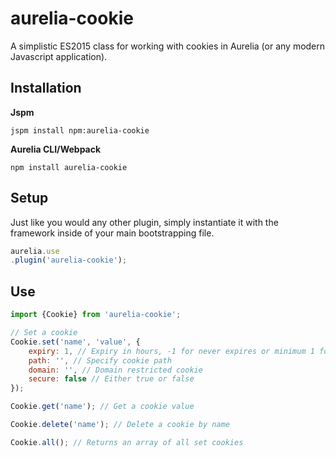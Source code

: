 # aurelia-cookie
A simplistic ES2015 class for working with cookies in Aurelia (or any modern Javascript application).

## Installation

**Jspm**

``` shell
jspm install npm:aurelia-cookie
```

**Aurelia CLI/Webpack**

``` shell
npm install aurelia-cookie
```

## Setup
Just like you would any other plugin, simply instantiate it with the framework inside of your main bootstrapping file.

``` javascript
aurelia.use
.plugin('aurelia-cookie');
```   
    
## Use

``` javascript
import {Cookie} from 'aurelia-cookie';

// Set a cookie
Cookie.set('name', 'value', {
    expiry: 1, // Expiry in hours, -1 for never expires or minimum 1 for one hour, 2 for two hours and so
    path: '', // Specify cookie path
    domain: '', // Domain restricted cookie
    secure: false // Either true or false
});

Cookie.get('name'); // Get a cookie value

Cookie.delete('name'); // Delete a cookie by name

Cookie.all(); // Returns an array of all set cookies
```
